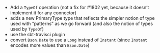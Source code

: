- Add a `TypeOf` operation (not a fix for #1802 yet, because it doesn’t
  implement it for any connector)
- adds a new PrimaryType type that reflects the simpler notion of type
  used with “patterns” as we go forward (and also the notion of types
  used by `TypeOf`)
- use the sbt-travisci plugin
- convert `Bson.Date` to use a `Long` instead of `Instant` (since
  `Instant` encodes more values than `Bson.Date`)
